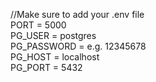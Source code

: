 //Make sure to add your .env file  
PORT = 5000  
PG_USER = postgres  
PG_PASSWORD =<Your postgress password goes here> e.g. 12345678  
PG_HOST = localhost  
PG_PORT = 5432  
